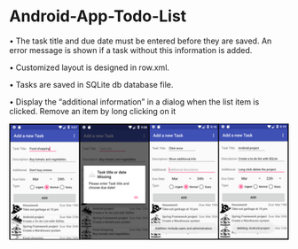 # Android-App-Todo-List

• The task title and due date must be entered before they are saved. An error message is shown if a task without this information is added.

• Customized layout is designed in row.xml.

• Tasks are saved in SQLite db database file.

• Display the “additional information” in a dialog when the list item is clicked. Remove an item by long clicking on it

![alt text](https://github.com/wangchit/Android-App-Todo-List/blob/master/wangchit_todolist_screenshot.png)
